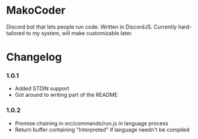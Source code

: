 # MakoCoder

Discord bot that lets people run code. Written in DiscordJS. Currently hard-tailored to my system, will make customizable later.

# Changelog

### 1.0.1

-   Added STDIN support
-   Got around to writing part of the README

### 1.0.2

-   Promise chaining in src/commands/run.js in language process
-   Return buffer containing "Interpreted" if language needn't be compiled
